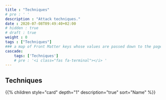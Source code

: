 ```yaml
---
title : "Techniques"
# pre : ' '
description : "Attack techniques."
date : 2020-07-08T09:49:40+02:00
# hidden : true
# draft : true
weight : 0
tags : ["Techniques"]
### a map of Front Matter keys whose values are passed down to the page's descendants unless overwritten by self or a closer ancestor's cascade. 
cascade:
    tags: ['Techniques']
    # pre : '<i class="fas fa-terminal"></i> '
---
```


## Techniques

{{% children style="card" depth="1" description="true" sort="Name"  %}}
